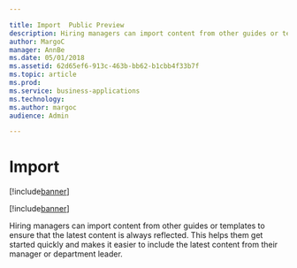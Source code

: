 ```yaml
---

title: Import  Public Preview 
description: Hiring managers can import content from other guides or templates to ensure that the latest content is always reflected.
author: MargoC
manager: AnnBe
ms.date: 05/01/2018
ms.assetid: 62d65ef6-913c-463b-bb62-b1cbb4f33b7f
ms.topic: article
ms.prod: 
ms.service: business-applications
ms.technology: 
ms.author: margoc
audience: Admin

---
```

#  Import 

[!include[banner](../../../includes/banner.md)]

[!include[banner](../../../includes/public-preview.md)]

Hiring managers can import content from other guides or templates to ensure that
the latest content is always reflected. This helps them get started quickly and
makes it easier to include the latest content from their manager or department
leader.
